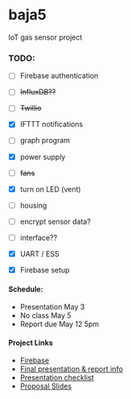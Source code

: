 # baja5
IoT gas sensor project

### TODO:
- [ ] Firebase authentication
- [ ] ~~InfluxDB??~~
- [ ] ~~Twillio~~
- [x] IFTTT notifications
- [ ] graph program
- [x] power supply
- [ ] ~~fans~~
- [x] turn on LED (vent)
- [ ] housing
- [ ] encrypt sensor data?
- [ ] interface??
- [x] UART / ESS
- [x] Firebase setup


#### Schedule:
- Presentation May 3
- No class May 5
- Report due May 12 5pm

#### Project Links
- [Firebase](https://console.firebase.google.com/project/gas-sensor-4ff34/database/gas-sensor-4ff34-default-rtdb/data/~2F)
- [Final presentation & report info](https://uiowa.instructure.com/courses/197409/files/22878245?module_item_id=6417490)
- [Presentation checklist](https://uiowa.instructure.com/courses/197409/files/22878282?module_item_id=6417498)
- [Proposal Slides](https://docs.google.com/presentation/d/1PWZBg-Tavlpqg9ARiIn7N8eApGG6F4yydHcis11Fad8/edit?usp=share_link)

